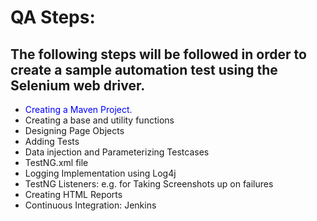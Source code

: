 # QA Steps:

## The following steps will be followed in order to create a sample automation test using the Selenium web driver.

*   <span style="color:blue">Creating a Maven Project</span>.
*   Creating a base and utility functions
*   Designing Page Objects
*   Adding Tests
*   Data injection and Parameterizing Testcases
*   TestNG.xml file
*   Logging Implementation using Log4j
*   TestNG Listeners: e.g. for Taking Screenshots up on failures
*   Creating HTML Reports
*   Continuous Integration: Jenkins
